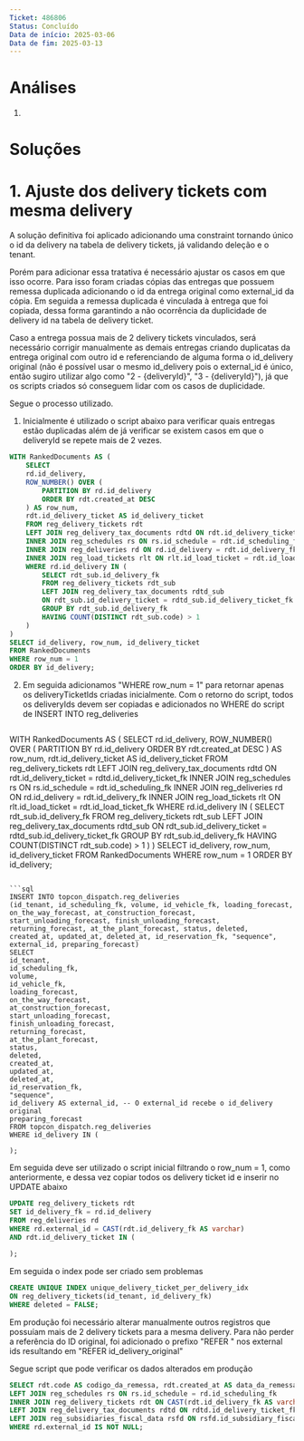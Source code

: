 ```yaml
---
Ticket: 486806
Status: Concluído
Data de início: 2025-03-06
Data de fim: 2025-03-13
---
```

# Análises
1. 


# Soluções
# 1. Ajuste dos delivery tickets com mesma delivery
A solução definitiva foi aplicado adicionando uma constraint tornando único o id da delivery na tabela de delivery tickets, já validando deleção e o tenant.

Porém para adicionar essa tratativa é necessário ajustar os casos em que isso ocorre. Para isso foram criadas cópias das entregas que possuem remessa duplicada adicionando o id da entrega original como external_id da cópia. Em seguida a remessa duplicada é vinculada à entrega que foi copiada, dessa forma garantindo a não ocorrência da duplicidade de delivery id na tabela de delivery ticket.

Caso a entrega possua mais de 2 delivery tickets vinculados, será necessário corrigir manualmente as demais entregas criando duplicatas da entrega original com outro id e referenciando de alguma forma o id_delivery original (não é possível usar o mesmo id_delivery pois o external_id é único, então sugiro utilizar algo como "2 - {deliveryId}", "3 - {deliveryId}"), já que os scripts criados só conseguem lidar com os casos de duplicidade.

Segue o processo utilizado.

1. Inicialmente é utilizado o script abaixo para verificar quais entregas estão duplicadas além de já verificar se existem casos em que o deliveryId se repete mais de 2 vezes.
```sql
WITH RankedDocuments AS (
	SELECT
	rd.id_delivery,
	ROW_NUMBER() OVER (
		PARTITION BY rd.id_delivery
		ORDER BY rdt.created_at DESC
	) AS row_num,
	rdt.id_delivery_ticket AS id_delivery_ticket
	FROM reg_delivery_tickets rdt
	LEFT JOIN reg_delivery_tax_documents rdtd ON rdt.id_delivery_ticket = rdtd.id_delivery_ticket_fk
	INNER JOIN reg_schedules rs ON rs.id_schedule = rdt.id_scheduling_fk
	INNER JOIN reg_deliveries rd ON rd.id_delivery = rdt.id_delivery_fk
	INNER JOIN reg_load_tickets rlt ON rlt.id_load_ticket = rdt.id_load_ticket_fk
	WHERE rd.id_delivery IN (
		SELECT rdt_sub.id_delivery_fk
		FROM reg_delivery_tickets rdt_sub
		LEFT JOIN reg_delivery_tax_documents rdtd_sub
		ON rdt_sub.id_delivery_ticket = rdtd_sub.id_delivery_ticket_fk
		GROUP BY rdt_sub.id_delivery_fk
		HAVING COUNT(DISTINCT rdt_sub.code) > 1
	)
)
SELECT id_delivery, row_num, id_delivery_ticket
FROM RankedDocuments
WHERE row_num = 1
ORDER BY id_delivery;
```

2. Em seguida adicionamos "WHERE row_num = 1" para retornar apenas os deliveryTicketIds criadas inicialmente. Com o retorno do script, todos os deliveryIds devem ser copiadas e adicionados no WHERE do script de INSERT INTO reg_deliveries
   ```sql
WITH RankedDocuments AS (
	SELECT
	rd.id_delivery,
	ROW_NUMBER() OVER (
		PARTITION BY rd.id_delivery
		ORDER BY rdt.created_at DESC
	) AS row_num,
	rdt.id_delivery_ticket AS id_delivery_ticket
	FROM reg_delivery_tickets rdt
	LEFT JOIN reg_delivery_tax_documents rdtd ON rdt.id_delivery_ticket = rdtd.id_delivery_ticket_fk
	INNER JOIN reg_schedules rs ON rs.id_schedule = rdt.id_scheduling_fk
	INNER JOIN reg_deliveries rd ON rd.id_delivery = rdt.id_delivery_fk
	INNER JOIN reg_load_tickets rlt ON rlt.id_load_ticket = rdt.id_load_ticket_fk
	WHERE rd.id_delivery IN (
		SELECT rdt_sub.id_delivery_fk
		FROM reg_delivery_tickets rdt_sub
		LEFT JOIN reg_delivery_tax_documents rdtd_sub
		ON rdt_sub.id_delivery_ticket = rdtd_sub.id_delivery_ticket_fk
		GROUP BY rdt_sub.id_delivery_fk
		HAVING COUNT(DISTINCT rdt_sub.code) > 1
	)
)
SELECT id_delivery, row_num, id_delivery_ticket
FROM RankedDocuments
WHERE row_num = 1
ORDER BY id_delivery;
```

```sql
INSERT INTO topcon_dispatch.reg_deliveries
(id_tenant, id_scheduling_fk, volume, id_vehicle_fk, loading_forecast, on_the_way_forecast, at_construction_forecast, start_unloading_forecast, finish_unloading_forecast, returning_forecast, at_the_plant_forecast, status, deleted, created_at, updated_at, deleted_at, id_reservation_fk, "sequence", external_id, preparing_forecast)
SELECT
id_tenant,
id_scheduling_fk,
volume,
id_vehicle_fk,
loading_forecast,
on_the_way_forecast,
at_construction_forecast,
start_unloading_forecast,
finish_unloading_forecast,
returning_forecast,
at_the_plant_forecast,
status,
deleted,
created_at,
updated_at,
deleted_at,
id_reservation_fk,
"sequence",
id_delivery AS external_id, -- O external_id recebe o id_delivery original
preparing_forecast
FROM topcon_dispatch.reg_deliveries
WHERE id_delivery IN (

);
```

Em seguida deve ser utilizado o script inicial filtrando o row_num = 1, como anteriormente, e dessa vez copiar todos os delivery ticket id e inserir no UPDATE abaixo

 ```sql
UPDATE reg_delivery_tickets rdt
SET id_delivery_fk = rd.id_delivery
FROM reg_deliveries rd
WHERE rd.external_id = CAST(rdt.id_delivery_fk AS varchar)
AND rdt.id_delivery_ticket IN (
	
);
```

Em seguida o index pode ser criado sem problemas

 ```sql
CREATE UNIQUE INDEX unique_delivery_ticket_per_delivery_idx
ON reg_delivery_tickets(id_tenant, id_delivery_fk)
WHERE deleted = FALSE;
```

Em produção foi necessário alterar manualmente outros registros que possuíam mais de 2 delivery tickets para a mesma delivery. Para não perder a referência do ID original, foi adicionado o prefixo "REFER " nos external ids resultando em "REFER id_delivery_original"

Segue script que pode verificar os dados alterados em produção
```sql
SELECT rdt.code AS codigo_da_remessa, rdt.created_at AS data_da_remessa, rsfd."name" AS central, rdtd.document_number AS numero_da_nota, rdtd.issue_date AS data_da_nota, rdtd.cancelled nota_esta_cancelada FROM reg_deliveries rd
LEFT JOIN reg_schedules rs ON rs.id_schedule = rd.id_scheduling_fk
INNER JOIN reg_delivery_tickets rdt ON CAST(rdt.id_delivery_fk AS varchar) = rd.external_id OR REGEXP_REPLACE(rd.external_id, '^REFER ', '', 'g') = CAST(rdt.id_delivery_fk AS varchar)
LEFT JOIN reg_delivery_tax_documents rdtd ON rdtd.id_delivery_ticket_fk = rdt.id_delivery_ticket
LEFT JOIN reg_subsidiaries_fiscal_data rsfd ON rsfd.id_subsidiary_fiscal_data = rdtd.id_subsidiary_fiscal_data_fk
WHERE rd.external_id IS NOT NULL;
```

